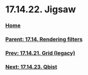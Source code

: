# 17.14.22. Jigsaw

### [Home](./00-home.md)
### [Parent: 17.14. Rendering filters](./17-14-00-rendering-filters.md)
### [Prev: 17.14.21. Grid (legacy)](./17-14-21-grid-legacy.md)
### [Next: 17.14.23. Qbist](./17-14-23-qbist.md)
